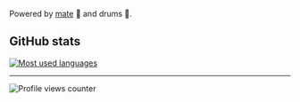 <!-- # Hi there 👋🏼👩‍💻

Argentine-born ✨ data person ✨-->

Powered by [mate](https://en.wikipedia.org/wiki/Mate_(drink)) 🧉 and drums 🥁.

## GitHub stats

[![Most used languages](https://github-readme-stats-amparo.vercel.app/api/top-langs/?username=amparoamparo&langs_count=6&layout=pie)](https://github.com/amparoamparo?tab=repositories)


<!-- ## Connect with me

[![Email](https://img.shields.io/badge/Send_me_an_email-EA4335?style=for-the-badge&logo=gmail&logoColor=white)](mailto:hello@amparo.codes?subject=Hello%20from%20GitHub)
[![Frontend Mentor](https://img.shields.io/badge/Frontend%20Mentor-3F54A3?logo=frontendmentor&logoColor=fff&style=for-the-badge)](https://frontendmentor.io/profile/amparoamparo) -->


---

![Profile views counter](https://komarev.com/ghpvc/?username=amparoamparo&&style=for-the-badge)
